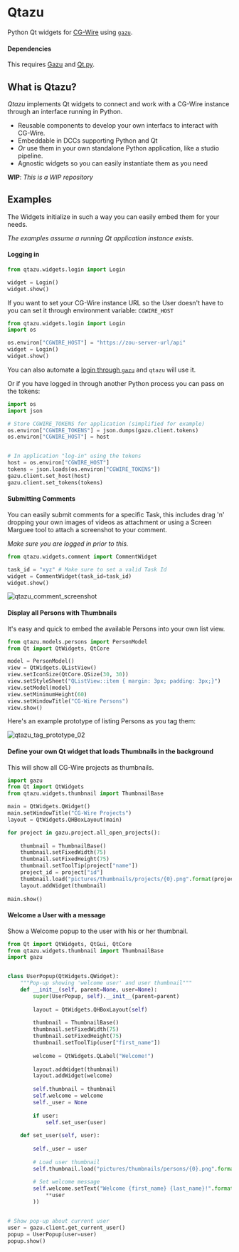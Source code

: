 # Qtazu

Python Qt widgets for [CG-Wire](https://www.cg-wire.com/) using [`gazu`](https://github.com/cgwire/gazu).

#### Dependencies

This requires [Gazu](https://github.com/cgwire/gazu) and [Qt.py](https://github.com/mottosso/Qt.py).


## What is Qtazu?

*Qtazu* implements Qt widgets to connect and work with a CG-Wire instance through an interface running in Python.

- Reusable components to develop your own interfacs to interact with CG-Wire.
- Embeddable in DCCs supporting Python and Qt
- _Or_ use them in your own standalone Python application, like a studio pipeline.
- Agnostic widgets so you can easily instantiate them as you need


**WIP**: *This is a WIP repository*


## Examples

The Widgets initialize in such a way you can easily embed them for your needs. 

_The examples assume a running Qt application instance exists._


#### Logging in

```python
from qtazu.widgets.login import Login

widget = Login()
widget.show()
```

If you want to set your CG-Wire instance URL so the User doesn't have to you can set it through environment variable: `CGWIRE_HOST`

```python
from qtazu.widgets.login import Login
import os

os.environ["CGWIRE_HOST"] = "https://zou-server-url/api"
widget = Login()
widget.show()
```

You can also automate a [login through `gazu`](https://github.com/cgwire/gazu#quickstart) and `qtazu` will use it.

Or if you have logged in through another Python process you can pass on the tokens:

```python
import os
import json

# Store CGWIRE_TOKENS for application (simplified for example)
os.environ["CGWIRE_TOKENS"] = json.dumps(gazu.client.tokens)
os.environ["CGWIRE_HOST"] = host


# In application "log-in" using the tokens
host = os.environ["CGWIRE_HOST"]
tokens = json.loads(os.environ["CGWIRE_TOKENS"])
gazu.client.set_host(host)
gazu.client.set_tokens(tokens)
```

#### Submitting Comments

You can easily submit comments for a specific Task, this includes drag 'n' dropping your own images of videos as attachment or using a Screen Marguee tool to attach a screenshot to your comment.

_Make sure you are logged in prior to this._

```python
from qtazu.widgets.comment import CommentWidget

task_id = "xyz" # Make sure to set a valid Task Id
widget = CommentWidget(task_id=task_id)
widget.show()
```

![qtazu_comment_screenshot](https://user-images.githubusercontent.com/2439881/70453939-ec088d00-1aa9-11ea-876b-38747ee16b13.gif)

#### Display all Persons with Thumbnails

It's easy and quick to embed the available Persons into your own list view.

```python
from qtazu.models.persons import PersonModel
from Qt import QtWidgets, QtCore

model = PersonModel()
view = QtWidgets.QListView()
view.setIconSize(QtCore.QSize(30, 30))
view.setStyleSheet("QListView::item { margin: 3px; padding: 3px;}")
view.setModel(model)
view.setMinimumHeight(60)
view.setWindowTitle("CG-Wire Persons")
view.show()
```

Here's an example prototype of listing Persons as you tag them:

![qtazu_tag_prototype_02](https://user-images.githubusercontent.com/2439881/70454197-57525f00-1aaa-11ea-8a07-85e4b16cf12d.gif)

#### Define your own Qt widget that loads Thumbnails in the background

This will show all CG-Wire projects as thumbnails.

```python
import gazu
from Qt import QtWidgets
from qtazu.widgets.thumbnail import ThumbnailBase

main = QtWidgets.QWidget()
main.setWindowTitle("CG-Wire Projects")
layout = QtWidgets.QHBoxLayout(main)

for project in gazu.project.all_open_projects():
   
    thumbnail = ThumbnailBase()
    thumbnail.setFixedWidth(75)
    thumbnail.setFixedHeight(75)
    thumbnail.setToolTip(project["name"])
    project_id = project["id"]
    thumbnail.load("pictures/thumbnails/projects/{0}.png".format(project_id))
    layout.addWidget(thumbnail)
    
main.show()
```

#### Welcome a User with a message

Show a Welcome popup to the user with his or her thumbnail.

```python
from Qt import QtWidgets, QtGui, QtCore
from qtazu.widgets.thumbnail import ThumbnailBase
import gazu


class UserPopup(QtWidgets.QWidget):
    """Pop-up showing 'welcome user' and user thumbnail"""
    def __init__(self, parent=None, user=None):
        super(UserPopup, self).__init__(parent=parent)
    
        layout = QtWidgets.QHBoxLayout(self)
   
        thumbnail = ThumbnailBase()
        thumbnail.setFixedWidth(75)
        thumbnail.setFixedHeight(75)
        thumbnail.setToolTip(user["first_name"])
        
        welcome = QtWidgets.QLabel("Welcome!")
        
        layout.addWidget(thumbnail)
        layout.addWidget(welcome)
    
        self.thumbnail = thumbnail
        self.welcome = welcome
        self._user = None
        
        if user:
            self.set_user(user)
    
    def set_user(self, user):
        
        self._user = user
        
        # Load user thumbnail 
        self.thumbnail.load("pictures/thumbnails/persons/{0}.png".format(user["id"]))
        
        # Set welcome message
        self.welcome.setText("Welcome {first_name} {last_name}!".format(
            **user
        ))


# Show pop-up about current user
user = gazu.client.get_current_user()
popup = UserPopup(user=user)
popup.show()
```
